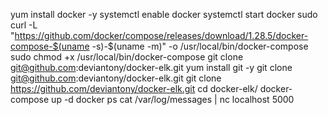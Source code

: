 yum install docker -y
systemctl enable docker
systemctl start docker
sudo curl -L "https://github.com/docker/compose/releases/download/1.28.5/docker-compose-$(uname -s)-$(uname -m)" -o /usr/local/bin/docker-compose
sudo chmod +x /usr/local/bin/docker-compose
git clone git@github.com:deviantony/docker-elk.git
yum install git -y
git clone git@github.com:deviantony/docker-elk.git
git clone https://github.com/deviantony/docker-elk.git
cd docker-elk/
docker-compose up -d
docker ps
cat /var/log/messages | nc localhost 5000
